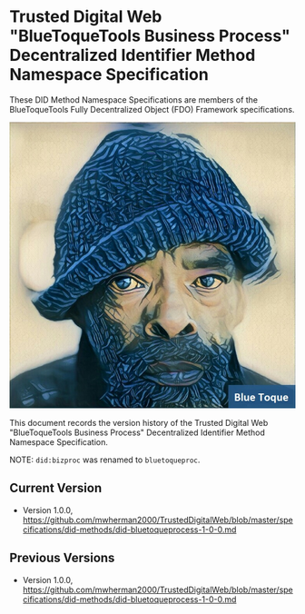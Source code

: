 # Trusted Digital Web "BlueToqueTools Business Process" Decentralized Identifier Method Namespace Specification

These DID Method Namespace Specifications are members of the BlueToqueTools Fully Decentralized Object (FDO) Framework specifications.

![Blue Toque](images/bluetoquelogo2.jpg)

This document records the version history of the Trusted Digital Web "BlueToqueTools Business Process" Decentralized Identifier Method Namespace Specification.

NOTE: `did:bizproc` was renamed to `bluetoqueproc`.

## Current Version

- Version 1.0.0, https://github.com/mwherman2000/TrustedDigitalWeb/blob/master/specifications/did-methods/did-bluetoqueprocess-1-0-0.md

## Previous Versions

- Version 1.0.0, https://github.com/mwherman2000/TrustedDigitalWeb/blob/master/specifications/did-methods/did-bluetoqueprocess-1-0-0.md

